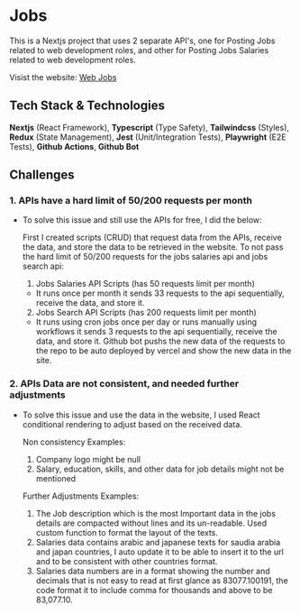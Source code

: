 # Jobs

This is a Nextjs project that uses 2 separate API's, one for Posting Jobs related to web development roles, and other for Posting Jobs Salaries related to web development roles.

Visist the website: [Web Jobs](https://jobs-tau-swart.vercel.app/)

## Tech Stack & Technologies

**Nextjs** (React Framework), **Typescript** (Type Safety), **Tailwindcss** (Styles), **Redux** (State Management), **Jest** (Unit/Integration Tests), **Playwright** (E2E Tests), **Github Actions**, **Github Bot**

## Challenges

### 1. APIs have a hard limit of 50/200 requests per month

- To solve this issue and still use the APIs for free, I did the below:

  First I created scripts (CRUD) that request data from the APIs, receive the data, and store the data to be retrieved in the website.
  To not pass the hard limit of 50/200 requests for the jobs salaries api and jobs search api:

  1. Jobs Salaries API Scripts (has 50 requests limit per month)

  - It runs once per month it sends 33 requests to the api sequentially, receive the data, and store it.

  2. Jobs Search API Scripts (has 200 requests limit per month)

  - It runs using cron jobs once per day or runs manually using workflows it sends 3 requests to the api sequentially, receive the data, and store it.
    Github bot pushs the new data of the requests to the repo to be auto deployed by vercel and show the new data in the site.

### 2. APIs Data are not consistent, and needed further adjustments

- To solve this issue and use the data in the website, I used React conditional rendering to adjust based on the received data.

  Non consistency Examples:
  1. Company logo might be null
  2. Salary, education, skills, and other data for job details might not be mentioned
  
  Further Adjustments Examples:
  1. The Job description which is the most Important data in the jobs details are compacted without lines and its un-readable. Used custom function to format the layout of the texts.
  2. Salaries data contains arabic and japanese texts for saudia arabia and japan countries, I auto update it to be able to insert it to the url and to be consistent with other countries format.
  3. Salaries data numbers are in a format showing the number and decimals that is not easy to read at first glance as 83077.100191, the code format it to include comma for thousands and above to be 83,077.10.
